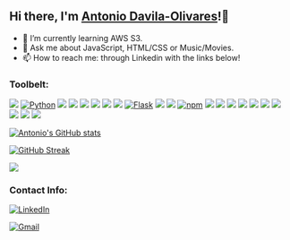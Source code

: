 
## Hi there, I'm <a href='http://www.antoniodavila-olivares.com/' target="_blank">Antonio Davila-Olivares</a>!🤘      

- 🌱 I’m currently learning AWS S3.
- 💬 Ask me about JavaScript, HTML/CSS or Music/Movies.
- 📫 How to reach me: through Linkedin with the links below!

### Toolbelt:   

<a href="https://developer.mozilla.org/en-US/docs/Web/JavaScript"><img src="https://img.shields.io/badge/-JAVASCRIPT-F7DF1E?logo=JavaScript&logoColor=333333" /></a>
<a href="https://www.python.org/"><img alt="Python" src="https://img.shields.io/badge/-PYTHON-3776AB?style=flat-square&logo=Python&logoColor=white&" /></a>
<a href="https://www.npmjs.com/package/express"><img src="https://img.shields.io/badge/-EXPRESS.JS-000000?logo=Express" /></a>
<a href="https://www.postgresql.org/"><img src="https://img.shields.io/badge/-PostgreSQL-336791?logo=PostgreSQL&logoColor=white" /></a>
<a href="https://reactjs.org/"><img src="https://img.shields.io/badge/-REACT-61DAFB?logo=React&logoColor=333333" /></a>
<a href="https://redux.js.org/"><img src="https://img.shields.io/badge/-REDUX-764ABC?logo=Redux" /></a>
<a href="https://sequelize.org/" class="icon"><img src="https://img.shields.io/badge/-SEQUELIZE-039BE5?logo=Sequelize&logoColor=white" /></a>
<a href="https://pugjs.org/api/getting-started.html" class="icon"><img src="https://img.shields.io/badge/-PUG-a86454?logo=PUG&logoColor=white" /></a>
<a href="https://flask.palletsprojects.com/en/1.1.x/"><img alt="Flask" src="https://img.shields.io/badge/-FLASK-000000?style=flat-square&logo=Flask&logoColor=white" /></a>
<a href="https://developer.mozilla.org/en-US/docs/Web/CSS"><img src="https://img.shields.io/badge/-CSS3-1572B6?logo=CSS3" /></a>
<a href="https://developer.mozilla.org/en-US/docs/Web/HTML"><img src="https://img.shields.io/badge/-HTML5-E34F26?logo=HTML5&logoColor=ffffff" /></a>
<a href="https://www.npmjs.com/"><img alt="npm" src="https://img.shields.io/badge/-NPM-CB3837?style=flat-square&logo=npm&logoColor=white" /></a> 
<a href="https://www.sqlalchemy.org/" class="icon"><img src="https://img.shields.io/badge/-SQLALCHEMY-maroon?logo=SQLAlchemy&logoColor=ffffff" /></a>
<a href="https://www.docker.com/" class="icon"><img src="https://img.shields.io/badge/-DOCKER-lightblue?logo=Docker&logoColor=ffffff" /></a>
<a href="https://www.heroku.com/home" class="icon"><img src="https://img.shields.io/badge/-HEROKU-764ABC?logo=HEROKU&logoColor=ffffff" /></a>
<a href="https://mochajs.org" class="icon"><img src="https://img.shields.io/badge/-MOCHA-c29d7f?logo=Mocha&logoColor=ffffff" /></a>
<a href="https://www.postman.com/" class="icon"><img src="https://img.shields.io/badge/-POSTMAN-orange?logo=Postman&logoColor=ffffff" /></a>
<a href="https://www.electronjs.org/apps/postbird" class="icon"><img src="https://img.shields.io/badge/-POSTBIRD-orange?logo=Postbird&logoColor=ffffff" /></a>
<a href="https://ubuntu.com/" class="icon"><img src="https://img.shields.io/badge/-UBUNTU-red?logo=Ubuntu&logoColor=ffffff" /></a>
<a href="https://git-scm.com/" class="icon"><img src="https://img.shields.io/badge/-GIT-c29d7f?logo=Git&logoColor=ffffff" /></a>
<a href="https://jinja.palletsprojects.com/en/3.0.x/" class="icon"><img src="https://img.shields.io/badge/-JINJA-white?logo=Jinja&logoColor=red" /></a>
<a href="https://code.visualstudio.com/" class="icon"><img src="https://img.shields.io/badge/-VSCODE-gray?logo=vscode&logoColor=ffffff" /></a>





[![Antonio's GitHub stats](https://github-readme-stats.vercel.app/api?username=D3vila&count_private=true&theme=dark)](https://github.com/D3vila)

[![GitHub Streak](https://github-readme-streak-stats.herokuapp.com/?user=D3vila&theme=dark)](https://github.com/D3vila)

[![](https://github-readme-stats.vercel.app/api/top-langs?username=D3vila&show_icons=true&locale=en&layout=compact&theme=dark)](https://github.com/D3vila)

### Contact Info:
<p> 
<a href="https://www.linkedin.com/in/antonio-davila-olivares-843856212/"><img src="https://img.shields.io/badge/linkedin-%230077B5.svg?&style=for-the-badge&logo=linkedin&logoColor=white" alt="LinkedIn" /></a>&nbsp; 

<a href="mailto:ajd57@nau.edu?subject=GitHub"><img src="https://img.shields.io/badge/gmail-%23D14836.svg?&style=for-the-badge&logo=gmail&logoColor=white" alt="Gmail"/></a>&nbsp;

<!--
**D3vila/D3vila** is a ✨ _special_ ✨ repository because its `README.md` (this file) appears on your GitHub profile.

Here are some ideas to get you started:

- 🔭 I’m currently working on ...
- 🌱 I’m currently learning ...
- 👯 I’m looking to collaborate on ...
- 🤔 I’m looking for help with ...
- 💬 Ask me about ...
- 📫 How to reach me: ...
- 😄 Pronouns: ...
- ⚡ Fun fact: ...

-->
